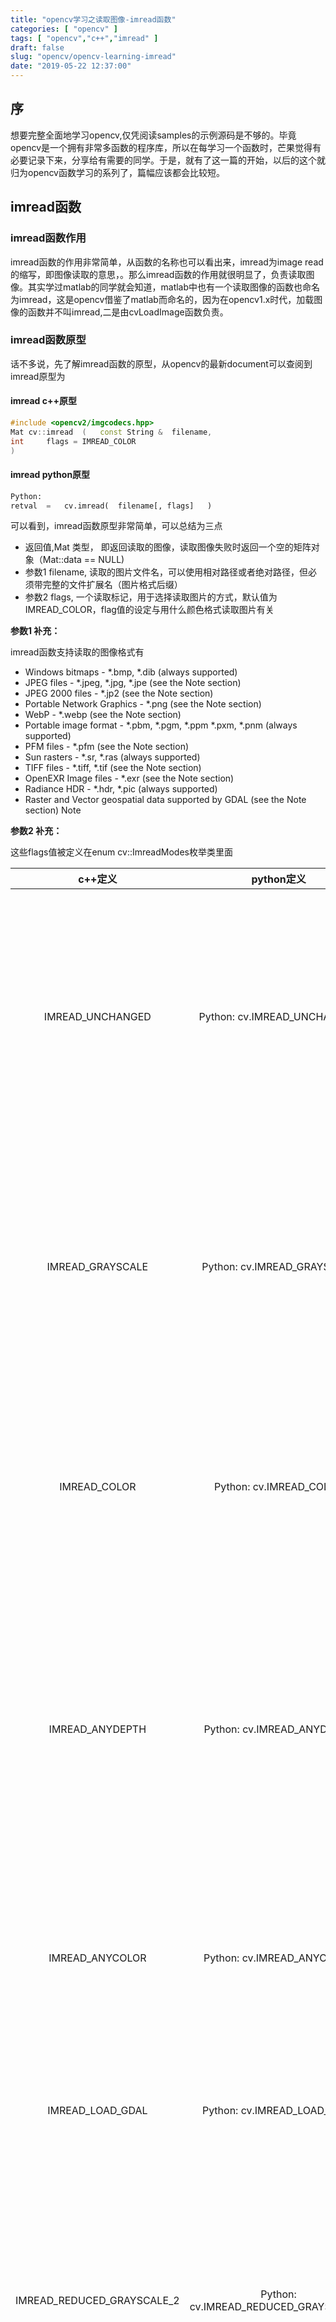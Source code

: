 ```yaml
---
title: "opencv学习之读取图像-imread函数"
categories: [ "opencv" ]
tags: [ "opencv","c++","imread" ]
draft: false
slug: "opencv/opencv-learning-imread"
date: "2019-05-22 12:37:00"
---
```


## 序

想要完整全面地学习opencv,仅凭阅读samples的示例源码是不够的。毕竟opencv是一个拥有非常多函数的程序库，所以在每学习一个函数时，芒果觉得有必要记录下来，分享给有需要的同学。于是，就有了这一篇的开始，以后的这个就归为opencv函数学习的系列了，篇幅应该都会比较短。

## imread函数

### imread函数作用

imread函数的作用非常简单，从函数的名称也可以看出来，imread为image read的缩写，即图像读取的意思，。那么imread函数的作用就很明显了，负责读取图像。其实学过matlab的同学就会知道，matlab中也有一个读取图像的函数也命名为imread，这是opencv借鉴了matlab而命名的，因为在opencv1.x时代，加载图像的函数并不叫imread,二是由cvLoadImage函数负责。

### imread函数原型

话不多说，先了解imread函数的原型，从opencv的最新document可以查阅到imread原型为

#### imread c++原型
```cpp
#include <opencv2/imgcodecs.hpp>
Mat cv::imread	(	const String & 	filename,
int 	flags = IMREAD_COLOR 
)		

```

#### imread python原型
```python
Python:
retval	=	cv.imread(	filename[, flags]	)
```

可以看到，imread函数原型非常简单，可以总结为三点

- 返回值,Mat 类型， 即返回读取的图像，读取图像失败时返回一个空的矩阵对象（Mat::data == NULL)
- 参数1 filename, 读取的图片文件名，可以使用相对路径或者绝对路径，但必须带完整的文件扩展名（图片格式后缀）
- 参数2 flags, 一个读取标记，用于选择读取图片的方式，默认值为IMREAD_COLOR，flag值的设定与用什么颜色格式读取图片有关

**参数1 补充：**

imread函数支持读取的图像格式有

- Windows bitmaps - *.bmp, *.dib (always supported)
- JPEG files - *.jpeg, *.jpg, *.jpe (see the Note section)
- JPEG 2000 files - *.jp2 (see the Note section)
- Portable Network Graphics - *.png (see the Note section)
- WebP - *.webp (see the Note section)
- Portable image format - *.pbm, *.pgm, *.ppm *.pxm, *.pnm (always supported)
- PFM files - *.pfm (see the Note section)
- Sun rasters - *.sr, *.ras (always supported)
- TIFF files - *.tiff, *.tif (see the Note section)
- OpenEXR Image files - *.exr (see the Note section)
- Radiance HDR - *.hdr, *.pic (always supported)
- Raster and Vector geospatial data supported by GDAL (see the Note section)
Note

**参数2 补充：**

这些flags值被定义在enum cv::ImreadModes枚举类里面

| c++定义 | python定义 | 说明 |
| :----: | :----: | :---: |
|IMREAD_UNCHANGED |Python: cv.IMREAD_UNCHANGED |如果设置，则按原样返回加载的图像（使用Alpha通道，否则会被裁剪）
| IMREAD_GRAYSCALE | Python: cv.IMREAD_GRAYSCALE | 如果设置，则始终将图像转换为单通道灰度图像（编解码器内部转换）。
| IMREAD_COLOR | Python: cv.IMREAD_COLOR | 如果设置，请始终将图像转换为3通道BGR彩色图像。
| IMREAD_ANYDEPTH | Python: cv.IMREAD_ANYDEPTH| 如果设置，则在输入具有相应深度时返回16位/ 32位图像，否则将其转换为8位。
| IMREAD_ANYCOLOR | Python: cv.IMREAD_ANYCOLOR | 如果设置，则以任何可能的颜色格式读取图像。
| IMREAD_LOAD_GDAL | Python: cv.IMREAD_LOAD_GDAL| 如果设置，使用gdal驱动程序加载图像
| IMREAD_REDUCED_GRAYSCALE_2 | Python: cv.IMREAD_REDUCED_GRAYSCALE_2| 如果设置，则始终将图像转换为单通道灰度图像，图像尺寸减小1/2。
| IMREAD_REDUCED_COLOR_2 | Python: cv.IMREAD_REDUCED_COLOR_2 | 如果设置，则始终将图像转换为3通道BGR彩色图像，图像尺寸减小1/2。
| IMREAD_REDUCED_GRAYSCALE_4 | Python: cv.IMREAD_REDUCED_GRAYSCALE_4| 如果设置，则始终将图像转换为单通道灰度图像，图像尺寸减小1/4
| IMREAD_REDUCED_COLOR_4 | Python: cv.IMREAD_REDUCED_COLOR_4| 如果设置，则始终将图像转换为3通道BGR彩色图像，图像尺寸减小1/4
| IMREAD_REDUCED_GRAYSCALE_8 | Python: cv.IMREAD_REDUCED_GRAYSCALE_8| 如果设置，则始终将图像转换为单通道灰度图像，图像尺寸减小1/8。
| IMREAD_REDUCED_COLOR_8 | Python: cv.IMREAD_REDUCED_COLOR_8| 如果设置，则始终将图像转换为3通道BGR彩色图像，图像尺寸减小1/8。
| IMREAD_IGNORE_ORIENTATION | Python: cv.IMREAD_IGNORE_ORIENTATION | 如果设置，请不要根据EXIF的方向标志旋转图像。


### imread函数使用示例

```cpp
#include<iostream>

#include<opencv2/opencv.hpp>

using namespace cv;

using namespace std;

int main()

{

	//read the image

	Mat image = imread("./clock.jpg");

	if (image.data != NULL)

	{

		//show the image

		imshow("clock", image);

		waitKey(0);

	}

	else

	{

		cout << "can&apos;t openc the file!" << endl;

		getchar();

	}

	return 0;

}
```
## 尾巴

opencv的官方文档document其实是一份非常好的资料，关于opencv的几乎都可以在上面查阅得到，不过缺点就是文档为全英文的，这个需要自己克服一下。

---

本文由芒果浩明发布，转载需注明来源。
本文链接：https://blog.mangoroom.cn/opencv/opencv-learning-imread.html